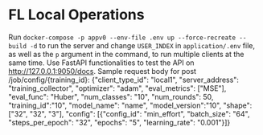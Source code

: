 # FL Local Operations


Run `docker-compose -p appv0 --env-file .env up --force-recreate --build -d` to run the server and change `USER_INDEX` in `application/.env` file, as well as the `p` argument in the command, to run multiple clients at the same time.
Use FastAPI functionalities to test the API on http://127.0.0.1:9050/docs.
Sample request body for post /job/config/{training_id}:
{"client_type_id": "local1",
 "server_address": "training_collector",
 "optimizer": "adam",
 "eval_metrics": ["MSE"],
 "eval_func": "Huber",
 "num_classes": "10",
 "num_rounds": 50,
 "training_id":"10",
 "model_name": "name",
 "model_version":"10",
 "shape": ["32", "32", "3"],
 "config": [{"config_id": "min_effort",
   "batch_size": "64",
   "steps_per_epoch": "32",
   "epochs": "5",
   "learning_rate": "0.001"}]}